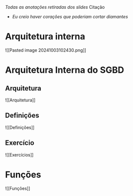 *Todas as anotações retiradas dos slides*
Citação
- _Eu creio haver corações que poderiam cortar diamantes_
# Arquitetura interna
![[Pasted image 20241003102430.png]]
# Arquitetura Interna do SGBD
## Arquitetura
![[Arquitetura]]
## Definições
![[Definições]]
## Exercício
![[Exercícios]]

# Funções
![[Funções]]